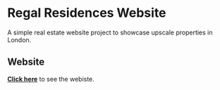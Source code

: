# Regal Residences Website



A simple real estate website project to showcase upscale properties in London. 


## Website

[**Click here**](https://regal-residences.static.domains/) to see the webiste.

